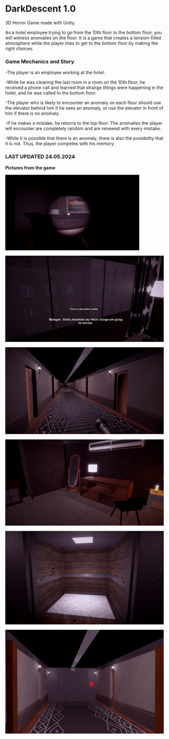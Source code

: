 # DarkDescent 1.0
3D Horror Game made with Unity.

As a hotel employee trying to go from the 10th floor to the bottom floor, you will witness anomalies on the floor. It is a game that creates a tension-filled atmosphere while the player tries to get to the bottom floor by making the right choices.

### Game Mechanics and Story

-The player is an employee working at the hotel.

-While he was cleaning the last room in a room on the 10th floor, 
he received a phone call and learned that strange things were happening in the hotel, 
and he was called to the bottom floor.

-The player who is likely to encounter an anomaly on each floor should use the elevator behind him if he sees an anomaly,
or use the elevator in front of him if there is no anomaly.

-If he makes a mistake, he returns to the top floor. The anomalies the player will encounter are completely random and are renewed with every mistake.

-While it is possible that there is an anomaly, there is also the possibility that it is not. Thus, the player competes with his memory.

### LAST UPDATED 24.05.2024

**Pictures from the game**

![](https://github.com/AliBacik/DarkDescent/blob/main/GameShots/cut.gif)

![alt text](https://github.com/AliBacik/DarkDescent/blob/main/GameShots/1.png)

![alt text](https://github.com/AliBacik/DarkDescent/blob/main/GameShots/2.png)

![alt text](https://github.com/AliBacik/DarkDescent/blob/main/GameShots/3.png)

![alt text](https://github.com/AliBacik/DarkDescent/blob/main/GameShots/4.png)

![alt text](https://github.com/AliBacik/DarkDescent/blob/main/GameShots/5.png)
